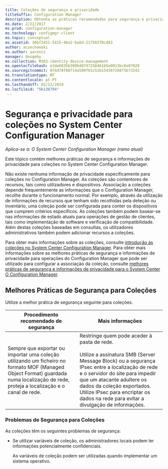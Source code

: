 ```yaml
---
title: Coleções de segurança e privacidade
titleSuffix: Configuration Manager
description: Obtenha as práticas recomendadas para segurança e privacidade em coleções no System Center Configuration Manager.
ms.date: 2/22/2017
ms.prod: configuration-manager
ms.technology: configmgr-client
ms.topic: conceptual
ms.assetid: 30bf2451-5415-4be2-ba8d-21759370cd83
author: aczechowski
ms.author: aaroncz
manager: dougeby
ms.collection: M365-identity-device-management
ms.openlocfilehash: e1de6835b3096d8747258461b5e0013bc6e87028
ms.sourcegitcommit: 874d78f08714a509f61c52b154387268f5b73242
ms.translationtype: MT
ms.contentlocale: pt-PT
ms.lasthandoff: 02/12/2019
ms.locfileid: "56138794"
---
```

# <a name="security-and-privacy-for-collections-in-system-center-configuration-manager"></a>Segurança e privacidade para coleções no System Center Configuration Manager

*Aplica-se a: O System Center Configuration Manager (ramo atual)*

Este tópico contém melhores práticas de segurança e informações de privacidade para coleções no System Center Configuration Manager.  

 Não existe nenhuma informação de privacidade especificamente para coleções no Configuration Manager. As coleções são contentores de recursos, tais como utilizadores e dispositivos. Associação a coleções depende frequentemente as informações que o Configuration Manager, recolhe durante o funcionamento normal. Por exemplo, através da utilização de informações de recursos que tenham sido recolhidas pela deteção ou inventário, uma coleção pode ser configurada para conter os dispositivos que cumprem critérios específicos. As coleções também podem basear-se nas informações de estado atuais para operações de gestão de clientes, tais como implementação de software e verificação de compatibilidade. Além destas coleções baseadas em consultas, os utilizadores administrativos também podem adicionar recursos a coleções.  

 Para obter mais informações sobre as coleções, consulte [introdução às coleções no System Center Configuration Manager](../../../../core/clients/manage/collections/introduction-to-collections.md). Para obter mais informações sobre as melhores práticas de segurança e informações de privacidade para operações do Configuration Manager que pode ser utilizado para configurar a associação da coleção, consulte [melhores práticas de segurança e informações de privacidade para o System Center O Configuration Manager](../../../../core/plan-design/security/security-best-practices-and-privacy-information.md).  

## <a name="security-best-practices-for-collections"></a>Melhores Práticas de Segurança para Coleções  
 Utilize a melhor prática de segurança seguinte para coleções.  

|Procedimento recomendado de segurança|Mais informações|  
|----------------------------|----------------------|  
|Sempre que exportar ou importar uma coleção utilizando um ficheiro no formato MOF (Managed Object Format) guardada numa localização de rede, proteja a localização e o canal de rede.|Restringe quem pode aceder à pasta de rede.<br /><br /> Utilize a assinatura SMB (Server Message Block) ou a segurança IPsec entre a localização de rede e o servidor do site para impedir que um atacante adultere os dados da coleção exportados. Utilize IPsec para encriptar os dados na rede para evitar a divulgação de informações.|  

### <a name="security-issues-for-collections"></a>Problemas de Segurança para Coleções  
 As coleções têm os seguintes problemas de segurança:  

-   Se utilizar variáveis de coleção, os administradores locais podem ler informações potencialmente confidenciais.  

     As variáveis de coleção podem ser utilizadas quando implementar um sistema operativo.  
